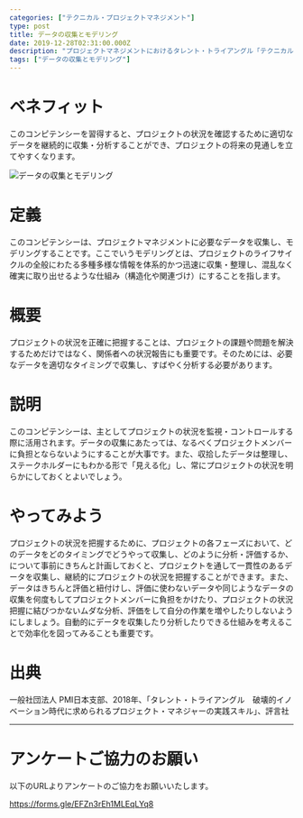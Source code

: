 ```yaml
---
categories: ["テクニカル・プロジェクトマネジメント"]
type: post
title: データの収集とモデリング
date: 2019-12-28T02:31:00.000Z
description: "プロジェクトマネジメントにおけるタレント・トライアングル「テクニカル・プロジェクトマネジメント」より、「データの収集とモデリング」への理解を深めプロジェクト・マネジャーに必要とされるコンピテンシーを身に着けよう。"
tags: ["データの収集とモデリング"]
---
```

# ベネフィット

このコンピテンシーを習得すると、プロジェクトの状況を確認するために適切なデータを継続的に収集・分析することができ、プロジェクトの将来の見通しを立てやすくなります。

![データの収集とモデリング](/img/データの収集とモデリング.png "データの収集とモデリング")

# 定義

このコンピテンシーは、プロジェクトマネジメントに必要なデータを収集し、モデリングすることです。ここでいうモデリングとは、プロジェクトのライフサイクルの全般にわたる多種多様な情報を体系的かつ迅速に収集・整理し、混乱なく確実に取り出せるような仕組み（構造化や関連づけ）にすることを指します。

# 概要

プロジェクトの状況を正確に把握することは、プロジェクトの課題や問題を解決するためだけではなく、関係者への状況報告にも重要です。そのためには、必要なデータを適切なタイミングで収集し、すばやく分析する必要があります。

# 説明

このコンピテンシーは、主としてプロジェクトの状況を監視・コントロールする際に活用されます。データの収集にあたっては、なるべくプロジェクトメンバーに負担とならないようにすることが大事です。また、収拾したデータは整理し、ステークホルダーにもわかる形で「見える化」し、常にプロジェクトの状況を明らかにしておくとよいでしょう。

# やってみよう

プロジェクトの状況を把握するために、プロジェクトの各フェーズにおいて、どのデータをどのタイミングでどうやって収集し、どのように分析・評価するか、について事前にきちんと計画しておくと、プロジェクトを通して一貫性のあるデータを収集し、継続的にプロジェクトの状況を把握することができます。また、データはきちんと評価と紐付けし、評価に使わないデータや同じようなデータの収集を何度もしてプロジェクトメンバーに負担をかけたり、プロジェクトの状況把握に結びつかないムダな分析、評価をして自分の作業を増やしたりしないようにしましょう。自動的にデータを収集したり分析したりできる仕組みを考えることで効率化を図ってみることも重要です。

# 出典

一般社団法人 PMI日本支部、2018年、「タレント・トライアングル　破壊的イノベーション時代に求められるプロジェクト・マネジャーの実践スキル」、評言社

- - -

# アンケートご協力のお願い

以下のURLよりアンケートのご協力をお願いいたします。

https://forms.gle/EFZn3rEh1MLEqLYq8
